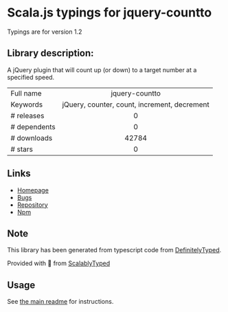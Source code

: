 
# Scala.js typings for jquery-countto

Typings are for version 1.2

## Library description:
A jQuery plugin that will count up (or down) to a target number at a specified speed.

|                    |                 |
| ------------------ | :-------------: |
| Full name          | jquery-countto |
| Keywords           | jQuery, counter, count, increment, decrement |
| # releases         | 0 |
| # dependents       | 0 |
| # downloads        | 42784 |
| # stars            | 0 |

## Links
- [Homepage](https://github.com/mhuggins/jquery-countTo#readme)
- [Bugs](https://github.com/mhuggins/jquery-countTo/issues)
- [Repository](https://github.com/mhuggins/jquery-countTo)
- [Npm](https://www.npmjs.com/package/jquery-countto)
    


## Note
This library has been generated from typescript code from [DefinitelyTyped](https://definitelytyped.org).

Provided with :purple_heart: from [ScalablyTyped](https://github.com/oyvindberg/ScalablyTyped)

## Usage
See [the main readme](../../readme.md) for instructions.



